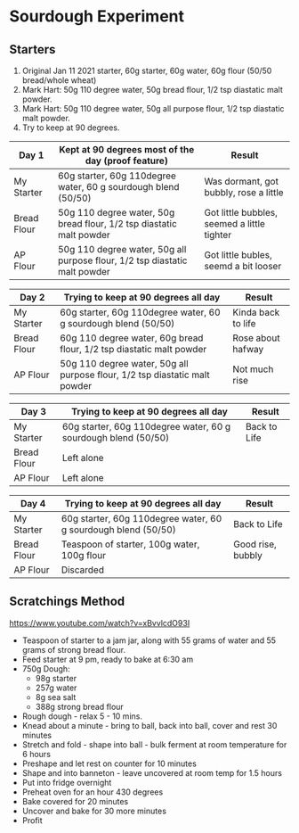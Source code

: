 # Sourdough Experiment

## Starters

1. Original Jan 11 2021 starter, 60g starter, 60g water, 60g flour (50/50 bread/whole wheat)
2. Mark Hart: 50g 110 degree water, 50g bread flour, 1/2 tsp diastatic malt powder.
3. Mark Hart: 50g 110 degree water, 50g all purpose flour, 1/2 tsp diastatic malt powder.
4. Try to keep at 90 degrees.

| Day 1       | Kept at 90 degrees most of the day (proof feature)                         | Result                                      |
|-------------|----------------------------------------------------------------------------|---------------------------------------------|
| My Starter  | 60g starter, 60g 110degree water, 60 g sourdough blend (50/50)             | Was dormant, got bubbly, rose a little      |
| Bread Flour | 50g 110 degree water, 50g bread flour, 1/2 tsp diastatic malt powder       | Got little bubbles, seemed a little tighter |
| AP Flour    | 50g 110 degree water, 50g all purpose flour, 1/2 tsp diastatic malt powder | Got little bubles, seemd a bit looser       |

| Day 2       | Trying to keep at 90 degrees all day                                       | Result             |
|-------------|----------------------------------------------------------------------------|--------------------|
| My Starter  | 60g starter, 60g 110degree water, 60 g sourdough blend (50/50)             | Kinda back to life |
| Bread Flour | 60g 110 degree water, 60g bread flour, 1/2 tsp diastatic malt powder       | Rose about hafway  |
| AP Flour    | 50g 110 degree water, 50g all purpose flour, 1/2 tsp diastatic malt powder | Not much rise      |

| Day 3       | Trying to keep at 90 degrees all day                                       | Result       |
|-------------|----------------------------------------------------------------------------|--------------|
| My Starter  | 60g starter, 60g 110degree water, 60 g sourdough blend (50/50)             | Back to Life |
| Bread Flour | Left alone                                                                 |              |
| AP Flour    | Left alone                                                                 |              |

| Day 4       | Trying to keep at 90 degrees all day                           | Result             |
|-------------|----------------------------------------------------------------|--------------------|
| My Starter  | 60g starter, 60g 110degree water, 60 g sourdough blend (50/50) | Back to Life       |
| Bread Flour | Teaspoon of starter, 100g water, 100g flour                    | Good rise, bubbly |
| AP Flour    | Discarded                                                      |                    |

## Scratchings Method

https://www.youtube.com/watch?v=xBvvlcdO93I

* Teaspoon of starter to a jam jar, along with 55 grams of water and 55 grams of strong bread flour.
* Feed starter at 9 pm, ready to bake at 6:30 am
* 750g Dough:
  * 98g starter
  * 257g water
  * 8g sea salt
  * 388g strong bread flour
* Rough dough - relax 5 - 10 mins.
* Knead about a minute - bring to ball, back into ball, cover and rest 30 minutes
* Stretch and fold - shape into ball - bulk ferment at room temperature for 6 hours
* Preshape and let rest on counter for 10 minutes
* Shape and into banneton - leave uncovered at room temp for 1.5 hours
* Put into fridge overnight
* Preheat oven for an hour 430 degrees
* Bake covered for 20 minutes
* Uncover and bake for 30 more minutes
* Profit
